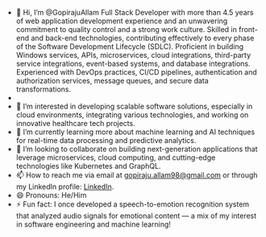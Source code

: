 - 👋 Hi, I’m @GopirajuAllam
Full Stack Developer with more than 4.5 years of web application development experience and an unwavering commitment to quality control and a strong work culture. Skilled in front-end and back-end technologies, contributing effectively to every phase of the Software Development Lifecycle (SDLC). Proficient in building Windows services, APIs, microservices, cloud integrations, third-party service integrations, event-based systems, and database integrations. Experienced with DevOps practices, CI/CD pipelines, authentication and authorization services, message queues, and secure data transformations.
- 
- 👀 I’m interested in developing scalable software solutions, especially in cloud environments, integrating various technologies, and working on innovative healthcare tech projects.
- 🌱  I’m currently learning more about machine learning and AI techniques for real-time data processing and predictive analytics.
- 💞️ I’m looking to collaborate on building next-generation applications that leverage microservices, cloud computing, and cutting-edge technologies like Kubernetes and GraphQL.
- 📫 How to reach me via email at gopiraju.allam98@gmail.com or through my LinkedIn profile: [LinkedIn](https://www.linkedin.com/in/gopiraju-allam-70284a15a/).
- 😄 Pronouns: He/Him
- ⚡ Fun fact: I once developed a speech-to-emotion recognition system that analyzed audio signals for emotional content — a mix of my interest in software engineering and machine learning!

<!---
GopirajuAllam/GopirajuAllam is a ✨ special ✨ repository because its `README.md` (this file) appears on your GitHub profile.
You can click the Preview link to take a look at your changes.
--->
